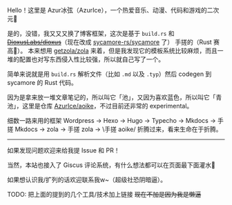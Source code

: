 Hello！这里是 Azur冰弦（AzurIce），一个热爱音乐、动漫、代码和游戏的二次元🥰

是的，没错，我又又又换了博客框架，这次是基于 `build.rs` 和 ~~[DioxusLabs/dioxus](https://github.com/DioxusLabs/dioxus)~~（现在改成 [sycamore-rs/sycamore](https://github.com/sycamore-rs/sycamore) 了） 手搓的（Rust 赛高🥰）。
本来想用 [getzola/zola](https://github.com/getzola/zola) 来着，但是我发现它的模板系统比较麻烦，而且一堆的配置也对写东西侵入性比较强，所以就自己写了一个。

简单来说就是用 `build.rs` 解析文件（比如 `.md` 以及 `.typ`）然后 codegen 到 sycamore 的 Rust 代码。

因为是拿来放一堆文章笔记的，所以叫它「池」，又因为喜欢蓝色，所以叫它「青池」，这里是仓库 [AzurIce/aoike](https://github.com/AzurIce/aoike)，不过目前还非常的 experimental。

细数一路来用的框架 Wordpress -> Hexo -> Hugo -> Typecho -> Mkdocs -> 手搓 Mkdocs -> zola -> 手搓 zola -> \手搓 aoike/ 折腾过来，看来生命在于折腾。

---

如果发现问题欢迎来给我提 Issue 和 PR！

当然，本站也接入了 Giscus 评论系统，有什么想法都可以在页面最下面灌水🥳

如果想认识我/扩列的话欢迎联系我w~（超级社恐阴暗逼）。

TODO: 把上面的提到的几个工具/技术加上链接
~~现在不加是因为我是懒逼~~